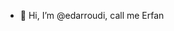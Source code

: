 - 👋 Hi, I’m @edarroudi, call me Erfan

<!---
edarroudi/edarroudi is a ✨ special ✨ repository because its `README.md` (this file) appears on your GitHub profile.
You can click the Preview link to take a look at your changes.
--->
